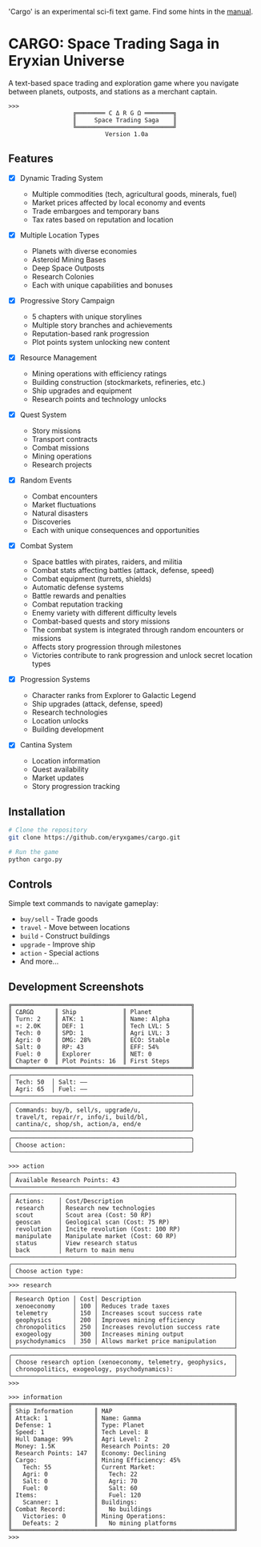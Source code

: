 'Cargo' is an experimental sci-fi text game. Find some hints in the [manual](https://github.com/eryxgames/Cargo/wiki/Cargo-Hauler-Ship-Operation-and-Technical-Manual).

# CARGO: Space Trading Saga in Eryxian Universe

A text-based space trading and exploration game where you navigate between planets, outposts, and stations as a merchant captain.

```console
>>> 
                  ╔════════ C Δ R G Ω ════════╗
                  ║     Space Trading Saga    ║
                  ╚═══════════════════════════╝
                           Version 1.0a

```

## Features
- [x] Dynamic Trading System
  - Multiple commodities (tech, agricultural goods, minerals, fuel)
  - Market prices affected by local economy and events
  - Trade embargoes and temporary bans
  - Tax rates based on reputation and location

- [x] Multiple Location Types
  - Planets with diverse economies
  - Asteroid Mining Bases
  - Deep Space Outposts
  - Research Colonies
  - Each with unique capabilities and bonuses

- [x] Progressive Story Campaign
  - 5 chapters with unique storylines
  - Multiple story branches and achievements
  - Reputation-based rank progression
  - Plot points system unlocking new content

- [x] Resource Management
  - Mining operations with efficiency ratings
  - Building construction (stockmarkets, refineries, etc.)
  - Ship upgrades and equipment
  - Research points and technology unlocks

- [x] Quest System
  - Story missions
  - Transport contracts
  - Combat missions
  - Mining operations
  - Research projects

- [x] Random Events
  - Combat encounters
  - Market fluctuations
  - Natural disasters
  - Discoveries
  - Each with unique consequences and opportunities
     
- [x] Combat System
  - Space battles with pirates, raiders, and militia
  - Combat stats affecting battles (attack, defense, speed)
  - Combat equipment (turrets, shields)
  - Automatic defense systems
  - Battle rewards and penalties
  - Combat reputation tracking
  - Enemy variety with different difficulty levels
  - Combat-based quests and story missions
  - The combat system is integrated through random encounters or missions
  - Affects story progression through milestones 
  - Victories contribute to rank progression and unlock secret location types 

- [x] Progression Systems
  - Character ranks from Explorer to Galactic Legend
  - Ship upgrades (attack, defense, speed)
  - Research technologies
  - Location unlocks
  - Building development

- [x] Cantina System
  - Location information
  - Quest availability
  - Market updates
  - Story progression tracking

## Installation
```bash
# Clone the repository
git clone https://github.com/eryxgames/cargo.git

# Run the game
python cargo.py
```

## Controls
Simple text commands to navigate gameplay:
- `buy/sell` - Trade goods
- `travel` - Move between locations
- `build` - Construct buildings
- `upgrade` - Improve ship
- `action` - Special actions
- And more...

## Development Screenshots

```console
╔══════════════════════════════════════════════════╗
║ CΔRGΩ      ║ Ship             ║ Planet           ║
║ Turn: 2    ║ ATK: 1           ║ Name: Alpha      ║
║ ¤: 2.0K    ║ DEF: 1           ║ Tech LVL: 5      ║
║ Tech: 0    ║ SPD: 1           ║ Agri LVL: 3      ║
║ Agri: 0    ║ DMG: 28%         ║ ECO: Stable      ║
║ Salt: 0    ║ RP: 43           ║ EFF: 54%         ║
║ Fuel: 0    ║ Explorer         ║ NET: 0           ║
║ Chapter 0  ║ Plot Points: 16  ║ First Steps      ║
╚══════════════════════════════════════════════════╝
┌──────────────────────────────────────────────────┐
│ Tech: 50  │ Salt: ——                             │
│ Agri: 65  │ Fuel: ——                             │
└──────────────────────────────────────────────────┘
╭──────────────────────────────────────────────────╮
│ Commands: buy/b, sell/s, upgrade/u,              │
│ travel/t, repair/r, info/i, build/bl,            │
│ cantina/c, shop/sh, action/a, end/e              │
╰──────────────────────────────────────────────────╯
╭──────────────────────────────────────────────────╮
│ Choose action:                                   │
╰──────────────────────────────────────────────────╯
```

```console
>>> action        
╭──────────────────────────────────────────────────────────────╮
│ Available Research Points: 43                                │
╰──────────────────────────────────────────────────────────────╯
┌──────────────────────────────────────────────────────────────┐
│ Actions:    │ Cost/Description                               │
│ research    │ Research new technologies                      │
│ scout       │ Scout area (Cost: 50 RP)                       │
│ geoscan     │ Geological scan (Cost: 75 RP)                  │
│ revolution  │ Incite revolution (Cost: 100 RP)               │
│ manipulate  │ Manipulate market (Cost: 60 RP)                │
│ status      │ View research status                           │
│ back        │ Return to main menu                            │
└──────────────────────────────────────────────────────────────┘
╭──────────────────────────────────────────────────────────────╮
│ Choose action type:                                          │
╰──────────────────────────────────────────────────────────────╯
>>> research
┌──────────────────────────────────────────────────────────────┐
│ Research Option │ Cost│ Description                          │
│ xenoeconomy     │ 100 │ Reduces trade taxes                  │
│ telemetry       │ 150 │ Increases scout success rate         │
│ geophysics      │ 200 │ Improves mining efficiency           │
│ chronopolitics  │ 250 │ Increases revolution success rate    │
│ exogeology      │ 300 │ Increases mining output              │
│ psychodynamics  │ 350 │ Allows market price manipulation     │
└──────────────────────────────────────────────────────────────┘
╭──────────────────────────────────────────────────────────────╮
│ Choose research option (xenoeconomy, telemetry, geophysics,  │
│ chronopolitics, exogeology, psychodynamics):                 │  
╰──────────────────────────────────────────────────────────────╯  
>>>
```

```console
>>> information
╔══════════════════════════════════════════════════════════════╗
║ Ship Information      ║ MAP                                  ║
║ Attack: 1             ║ Name: Gamma                          ║
║ Defense: 1            ║ Type: Planet                         ║
║ Speed: 1              ║ Tech Level: 8                        ║
║ Hull Damage: 99%      ║ Agri Level: 2                        ║
║ Money: 1.5K           ║ Research Points: 20                  ║
║ Research Points: 147  ║ Economy: Declining                   ║
║ Cargo:                ║ Mining Efficiency: 45%               ║
║   Tech: 55            ║ Current Market:                      ║
║   Agri: 0             ║   Tech: 22                           ║
║   Salt: 0             ║   Agri: 70                           ║
║   Fuel: 0             ║   Salt: 60                           ║
║ Items:                ║   Fuel: 120                          ║
║   Scanner: 1          ║ Buildings:                           ║
║ Combat Record:        ║   No buildings                       ║
║   Victories: 0        ║ Mining Operations:                   ║
║   Defeats: 2          ║   No mining platforms                ║
╚══════════════════════════════════════════════════════════════╝
>>>
```
